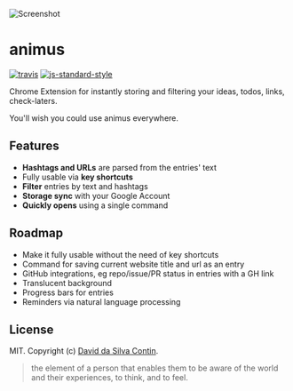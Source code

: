 ![Screenshot](https://pbs.twimg.com/media/CBXNkIJWsAEvgt8.png)

# animus

[![travis][travis-image]][travis-url]
[![js-standard-style][standard-image]][standard-url]

[travis-image]: https://travis-ci.org/dasilvacontin/animus.svg?style=flat
[travis-url]: https://travis-ci.org/dasilvacontin/animus
[standard-image]: https://img.shields.io/badge/code%20style-standard-brightgreen.svg?style=flat
[standard-url]: https://github.com/feross/standard

Chrome Extension for instantly storing and filtering your ideas, todos, links, check-laters.

You'll wish you could use animus everywhere.

## Features

- **Hashtags and URLs** are parsed from the entries' text
- Fully usable via **key shortcuts**
- **Filter** entries by text and hashtags
- **Storage sync** with your Google Account
- **Quickly opens** using a single command

## Roadmap

- Make it fully usable without the need of key shortcuts
- Command for saving current website title and url as an entry
- GitHub integrations, eg repo/issue/PR status in entries with a GH link
- Translucent background
- Progress bars for entries
- Reminders via natural language processing

## License

MIT. Copyright (c) [David da Silva Contin](http://dasilvacont.in).

> the element of a person that enables them to be aware of the world and their experiences, to think, and to feel.
